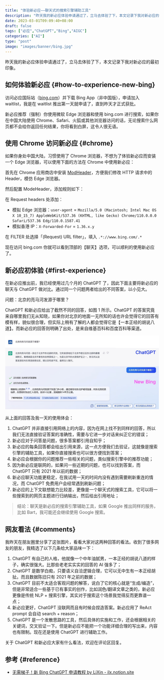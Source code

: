 ```yaml
---
title: "体验新必应——聊天式的搜索引擎辅助工具"
description: "昨天我的新必应体验申请通过了，立马去体验了下，本文记录下我对新必应的最初印象。"
date: 2023-03-01T09:09:40+08:00
draft: false
tags: ["必应","ChatGPT","Bing","AIGC"]
categories: ["AI"]
type: "post"
image: "images/banner/bing.jpg"
---
```


昨天我的新必应体验申请通过了，立马去体验了下，本文记录下我对新必应的最初印象。

## 如何体验新必应 {#how-to-experience-new-bing}

访问必应国际站（[bing.com](https://bing.com)）并下载 Bing App（非中国版），申请加入 waitlist，我是在 waitlist 推出第一天就申请了，直到昨天才正式获批。

新必应推荐（强制）你使用微软 Edge 浏览器和使用 bing.com 进行搜索，如果你在中国大陆使用 Chrome、Safari、火狐或其他浏览器访问的话，无论搜索什么网页都不会给你返回任何结果，你将看到白屏，这令人很无语。

## 使用 Chrome 访问新必应 {#chrome}

如果你身处中国大陆，习惯使用了 Chrome 浏览器，不想为了体验新必应而安装一个 Edge 浏览器，可以使用下面的方法在 Chrome 中使用新必应：

首先在 Chrome 应用商店中安装 [ModHeader](https://chrome.google.com/webstore/detail/modheader-modify-http-hea/idgpnmonknjnojddfkpgkljpfnnfcklj)，方便我们修改  HTTP 请求中的 Header，模仿 Edge 浏览器。

然后配置 ModeHeader，添加规则如下：

在 Request headers 处添加：

- 模拟 Edge 浏览器：`user-agent` =  `Mozilla/5.0 (Macintosh; Intel Mac OS X 10_15_7) AppleWebKit/537.36 (KHTML, like Gecko) Chrome/110.0.0.0 Safari/537.36 Edg/110.0.1587.41`
- 模拟香港 IP：`X-Forwarded-For` =  `1.36.x.y`

在 FILTER 处选择「(Request) URL filter」，填入 `.*://www.bing.com/.*`

现在访问 bing.com 你就可以看到顶部的【聊天】选项，可以顺利的使用新必应了。

## 新必应初体验 {#first-experience}

在新必应推出前，我已经使用过几个月的 ChatGPT 了，因此下面主要将新必应的聊天与 ChatGPT 做对比。通过同一个问题两者给出的不同答案，以小见大。

问题：北京的亮马河发源于哪里？

ChatGPT 和新必应给出了截然不同的回答，如图 1 所示。ChatGPT 的答案究竟来自哪里我们无从知晓，如果你对北京的地面一无所知的话也许会觉得它的回答有模有样，貌似很合理，但实际上稍有了解的人都会觉得它是【一本正经的胡说八道】。而新必应的回答则明确了出处，是来自维基百科和百度百科等渠道。

![图 1：ChatGPT 与新必应给出的不同回答](chatgpt-vs-bing.jpg)

从上面的回答及我一天的使用体会：

1. ChatGPT 并非直接引用网络上的内容，因为在网上找不到同样的回答，所以我们无法直接验证答案的准确性，需要与它进一步对话来纠正它的错误；
2. 新必应对于问答是问题，很多答案都引用自知乎；
3. 新必应的每条回答都会给出引用来源，这一点方便我们去验证，这就像是搜索引擎的辅助工具，如果你直接搜索也可以很方便找到答案；
4. 新必应会根据你的问题推荐一些相关的问题，类似搜索引擎中的推荐功能；
5. 因为新必应是联网的，如果问一些近期的问题，也可以找到答案，而 ChatGPT 只有 2021 年以前的数据；
6. 新必应聊天功能更稳定，在我试用一天的时间内没有遇到需要刷新重连的情况，而 ChatGPT 免费用户会经常遇到刷新问题；
7. 新必应的上下文联想能力比较差，更像是一个聊天式的搜索工具，它可以将一些搜索到的网页主题进行归纳输出，然后给出引用地址；

> 结论：聊天是新必应的搜索引擎辅助工具，如果 Google 推出同样的服务，比如 Bart，我可能还会继续使用 Google 搜索。

## 网友看法 {#comments}

我昨天在朋友圈里分享了这张图片，看看大家对这两种回答的看法。收到了很多网友的朋友，我精选了以下几条给大家品味一下：

1. ChatGPT 有自己的人格，他就像一个中年油腻男，一本正经的胡说八道的样子，确实很强大。比那些老老实实实的回答的 AI 强多了；
2. ChatGPT 是数学白痴，只要语义自洽逻辑合理，它可以无中生有一本正经胡扯。而且数据陈旧只有 2021 年之前的数据；
3. ChatGPT 目前不太适合客观问题的解答，说白了它的核心就是“生成/编造”，但是非常适合一些基于已有事实的创作，比如润色/翻译文章之类的，新必应更像是传统 NLP + 搜索引擎，其实对于搜索这个场景我觉得反而更靠谱一点；
4. 新必应更好，ChatGPT 没联网而且有时候会捏造答案。新必应用了 ReAct prompt 会自动 search + reason；
5. ChatGPT 是一个发散思路的工具，然后具体的实施和工作，还会根据相关的关键词，交叉验证一下。但是新必应不能把一个功能详细合理的写出来，内容也有限制。现在还是使用 ChatGPT 进行辅助工作。

关于 ChatGPT 和新必应大家有什么看法，欢迎在评论区回复。

## 参考 {#reference}

- [无需梯子！新 Bing ChatGPT 申请教程 by LiXin - ilx.notion.site](https://ilx.notion.site/Bing-ChatGPT-by-LiXin-58dbdab242ed479780adab09a371c260)

